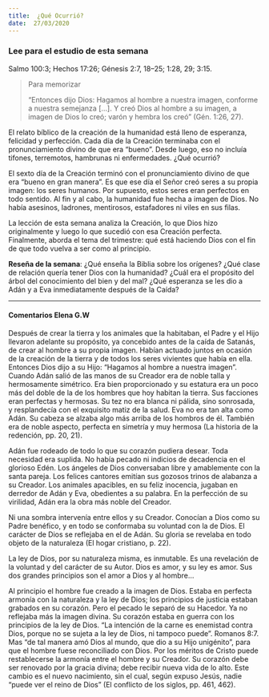 ```yaml
---
title:  ¿Qué Ocurrió?
date:  27/03/2020
---
```


### Lee para el estudio de esta semana
Salmo 100:3; Hechos 17:26; Génesis 2:7, 18–25; 1:28, 29; 3:15.

> <p>Para memorizar</p>
> “Entonces dijo Dios: Hagamos al hombre a nuestra imagen, conforme a nuestra semejanza [...]. Y creó Dios al hombre a su imagen, a imagen de Dios lo creó; varón y hembra los creó” (Gén. 1:26, 27).

El relato bíblico de la creación de la humanidad está lleno de esperanza, felicidad y perfección. Cada día de la Creación terminaba con el pronunciamiento divino de que era “bueno”. Desde luego, eso no incluía tifones, terremotos, hambrunas ni enfermedades. ¿Qué ocurrió?

El sexto día de la Creación terminó con el pronunciamiento divino de que era “bueno en gran manera”. Es que ese día el Señor creó seres a su propia imagen: los seres humanos. Por supuesto, estos seres eran perfectos en todo sentido. Al fin y al cabo, la humanidad fue hecha a imagen de Dios. No había asesinos, ladrones, mentirosos, estafadores ni viles en sus filas.

La lección de esta semana analiza la Creación, lo que Dios hizo originalmente y luego lo que sucedió con esa Creación perfecta. Finalmente, aborda el tema del trimestre: qué está haciendo Dios con el fin de que todo vuelva a ser como al principio.

**Reseña de la semana**: ¿Qué enseña la Biblia sobre los orígenes? ¿Qué clase de relación quería tener Dios con la humanidad? ¿Cuál era el propósito del árbol del conocimiento del bien y del mal? ¿Qué esperanza se les dio a Adán y a Eva inmediatamente después de la Caída?

---

#### Comentarios Elena G.W

Después de crear la tierra y los animales que la habitaban, el Padre y el Hijo llevaron adelante su propósito, ya concebido antes de la caída de Satanás, de crear al hombre a su propia imagen. Habían actuado juntos en ocasión de la creación de la tierra y de todos los seres vivientes que había en ella. Entonces Dios dijo a su Hijo: “Hagamos al hombre a nuestra imagen”. Cuando Adán salió de las manos de su Creador era de noble talla y hermosamente simétrico. Era bien proporcionado y su estatura era un poco más del doble de la de los hombres que hoy habitan la tierra. Sus facciones eran perfectas y hermosas. Su tez no era blanca ni pálida, sino sonrosada, y resplandecía con el exquisito matiz de la salud. Eva no era tan alta como Adán. Su cabeza se alzaba algo más arriba de los hombros de él. También era de noble aspecto, perfecta en simetría y muy hermosa (La historia de la redención, pp. 20, 21).

Adán fue rodeado de todo lo que su corazón pudiera desear. Toda necesidad era suplida. No había pecado ni indicios de decadencia en el glorioso Edén. Los ángeles de Dios conversaban libre y amablemente con la santa pareja. Los felices cantores emitían sus gozosos trinos de alabanza a su Creador. Los animales apacibles, en su feliz inocencia, jugaban en derredor de Adán y Eva, obedientes a su palabra. En la perfección de su virilidad, Adán era la obra más noble del Creador.

Ni una sombra intervenía entre ellos y su Creador. Conocían a Dios como su Padre benéfico, y en todo se conformaba su voluntad con la de Dios. El carácter de Dios se reflejaba en el de Adán. Su gloria se revelaba en todo objeto de la naturaleza (El hogar cristiano, p. 22).

La ley de Dios, por su naturaleza misma, es inmutable. Es una revelación de la voluntad y del carácter de su Autor. Dios es amor, y su ley es amor. Sus dos grandes principios son el amor a Dios y al hombre…

Al principio el hombre fue creado a la imagen de Dios. Estaba en perfecta armonía con la naturaleza y la ley de Dios; los principios de justicia estaban grabados en su corazón. Pero el pecado le separó de su Hacedor. Ya no reflejaba más la imagen divina. Su corazón estaba en guerra con los principios de la ley de Dios. “La intención de la carne es enemistad contra Dios, porque no se sujeta a la ley de Dios, ni tampoco puede”. Romanos 8:7. Mas “de tal manera amó Dios al mundo, que dio a su Hijo unigénito”, para que el hombre fuese reconciliado con Dios. Por los méritos de Cristo puede restablecerse la armonía entre el hombre y su Creador. Su corazón debe ser renovado por la gracia divina; debe recibir nueva vida de lo alto. Este cambio es el nuevo nacimiento, sin el cual, según expuso Jesús, nadie “puede ver el reino de Dios” (El conflicto de los siglos, pp. 461, 462).